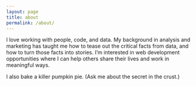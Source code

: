 ```yaml
---
layout: page
title: about
permalink: /about/
---
```


I love working with people, code, and data. My background in analysis and marketing has taught me how to tease out the critical facts from data, and how to turn those facts into stories. I’m interested in web development opportunities where I can help others share their lives and work in meaningful ways.

I also bake a killer pumpkin pie. (Ask me about the secret in the crust.)
